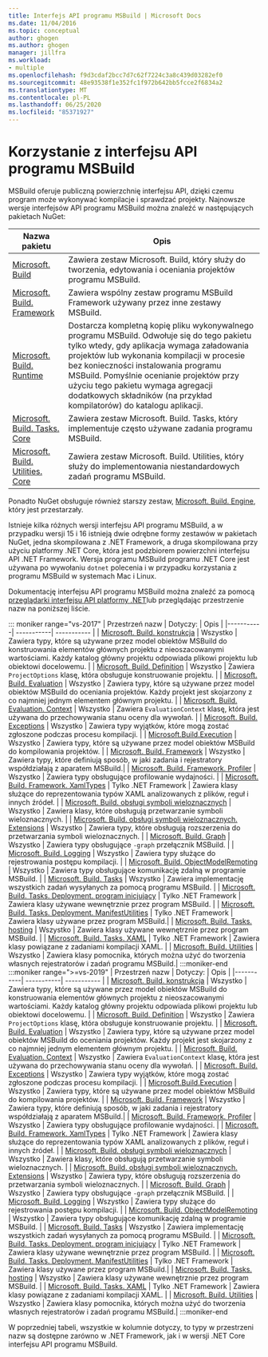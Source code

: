 ```yaml
---
title: Interfejs API programu MSBuild | Microsoft Docs
ms.date: 11/04/2016
ms.topic: conceptual
author: ghogen
ms.author: ghogen
manager: jillfra
ms.workload:
- multiple
ms.openlocfilehash: f9d3cdaf2bcc7d7c62f7224c3a8c439d03282ef0
ms.sourcegitcommit: 48e93538f1e352fc1f972b642bb5fcce2f6834a2
ms.translationtype: MT
ms.contentlocale: pl-PL
ms.lasthandoff: 06/25/2020
ms.locfileid: "85371927"
---
```

# <a name="use-the-msbuild-api"></a>Korzystanie z interfejsu API programu MSBuild

MSBuild oferuje publiczną powierzchnię interfejsu API, dzięki czemu program może wykonywać kompilacje i sprawdzać projekty. Najnowsze wersje interfejsów API programu MSBuild można znaleźć w następujących pakietach NuGet:

| Nazwa pakietu | Opis |
| ------------ | ----------- |
| [Microsoft. Build](https://www.nuget.org/packages/Microsoft.Build) | Zawiera zestaw Microsoft. Build, który służy do tworzenia, edytowania i oceniania projektów programu MSBuild.|
| [Microsoft. Build. Framework](https://www.nuget.org/packages/Microsoft.Build.Framework)| Zawiera wspólny zestaw programu MSBuild Framework używany przez inne zestawy MSBuild. |
| [Microsoft. Build. Runtime](https://www.nuget.org/packages/Microsoft.Build.Runtime) | Dostarcza kompletną kopię pliku wykonywalnego programu MSBuild. Odwołuje się do tego pakietu tylko wtedy, gdy aplikacja wymaga załadowania projektów lub wykonania kompilacji w procesie bez konieczności instalowania programu MSBuild. Pomyślnie ocenianie projektów przy użyciu tego pakietu wymaga agregacji dodatkowych składników (na przykład kompilatorów) do katalogu aplikacji. |
| [Microsoft. Build. Tasks. Core](https://www.nuget.org/packages/Microsoft.Build.Tasks.Core) | Zawiera zestaw Microsoft. Build. Tasks, który implementuje często używane zadania programu MSBuild. |
| [Microsoft. Build. Utilities. Core](https://www.nuget.org/packages/Microsoft.Build.Utilities.Core) | Zawiera zestaw Microsoft. Build. Utilities, który służy do implementowania niestandardowych zadań programu MSBuild. |

Ponadto NuGet obsługuje również starszy zestaw, [Microsoft. Build. Engine](https://www.nuget.org/packages/Microsoft.Build.Engine), który jest przestarzały.

Istnieje kilka różnych wersji interfejsu API programu MSBuild, a w przypadku wersji 15 i 16 istnieją dwie odrębne formy zestawów w pakietach NuGet, jedna skompilowana z .NET Framework, a druga skompilowana przy użyciu platformy .NET Core, która jest podzbiorem powierzchni interfejsu API .NET Framework.  Wersja programu MSBuild programu .NET Core jest używana po wywołaniu `dotnet` polecenia i w przypadku korzystania z programu MSBuild w systemach Mac i Linux.

Dokumentację interfejsu API programu MSBuild można znaleźć za pomocą [przeglądarki interfejsu API platformy .NET](/dotnet/api)lub przeglądając przestrzenie nazw na poniższej liście.

::: moniker range="vs-2017"
| Przestrzeń nazw | Dotyczy: | Opis |
|-----------| -----------| ----------- |
| [Microsoft. Build. konstrukcja](/dotnet/api/Microsoft.Build.Construction?view=msbuild-15) | Wszystko |  Zawiera typy, które są używane przez model obiektów MSBuild do konstruowania elementów głównych projektu z nieoszacowanymi wartościami. Każdy katalog główny projektu odpowiada plikowi projektu lub obiektowi docelowemu. |
| [Microsoft. Build. Definition](/dotnet/api/Microsoft.Build.Definition?view=msbuild-15) | Wszystko | Zawiera `ProjectOptions` klasę, która obsługuje konstruowanie projektu. |
| [Microsoft. Build. Evaluation](/dotnet/api/Microsoft.Build.Evaluation?view=msbuild-15) | Wszystko | Zawiera typy, które są używane przez model obiektów MSBuild do oceniania projektów. Każdy projekt jest skojarzony z co najmniej jednym elementem głównym projektu. |
| [Microsoft. Build. Evaluation. Context](/dotnet/api/Microsoft.Build.Evaluation.Context?view=msbuild-15) | Wszystko | Zawiera `EvaluationContext` klasę, która jest używana do przechowywania stanu oceny dla wywołań. |
| [Microsoft. Build. Exceptions](/dotnet/api/Microsoft.Build.Exceptions?view=msbuild-15) | Wszystko | Zawiera typy wyjątków, które mogą zostać zgłoszone podczas procesu kompilacji. |
| [Microsoft.Build.Execution](/dotnet/api/Microsoft.Build.Execution?view=msbuild-15) | Wszystko | Zawiera typy, które są używane przez model obiektów MSBuild do kompilowania projektów. |
| [Microsoft. Build. Framework](/dotnet/api/Microsoft.Build.Framework?view=msbuild-15) | Wszystko | Zawiera typy, które definiują sposób, w jaki zadania i rejestratory współdziałają z aparatem MSBuild.|
| [Microsoft. Build. Framework. Profiler](/dotnet/api/Microsoft.Build.Framework.Profiler?view=msbuild-15) | Wszystko | Zawiera typy obsługujące profilowanie wydajności. |
| [Microsoft. Build. Framework. XamlTypes](/dotnet/api/Microsoft.Build.Framework.XamlTypes?view=msbuild-15) | Tylko .NET Framework | Zawiera klasy służące do reprezentowania typów XAML analizowanych z plików, reguł i innych źródeł. |
| [Microsoft. Build. obsługi symboli wieloznacznych](/dotnet/api/Microsoft.Build.Globbing?view=msbuild-15) | Wszystko | Zawiera klasy, które obsługują przetwarzanie symboli wieloznacznych. |
| [Microsoft. Build. obsługi symboli wieloznacznych. Extensions](/dotnet/api/Microsoft.Build.Globbing.Extensions?view=msbuild-15) | Wszystko | Zawiera typy, które obsługują rozszerzenia do przetwarzania symboli wieloznacznych. |
| [Microsoft. Build. Graph](/dotnet/api/Microsoft.Build.Graph?view=msbuild-15) | Wszystko | Zawiera typy obsługujące `-graph` przełącznik MSBuild. |
| [Microsoft. Build. Logging](/dotnet/api/Microsoft.Build.Logging?view=msbuild-15) | Wszystko | Zawiera typy służące do rejestrowania postępu kompilacji. |
| [Microsoft. Build. ObjectModelRemoting](/dotnet/api/Microsoft.Build.ObjectModelRemoting?view=msbuild-15) | Wszystko | Zawiera typy obsługujące komunikację zdalną w programie MSBuild. |
| [Microsoft. Build. Tasks](/dotnet/api/Microsoft.Build.Tasks?view=msbuild-15) | Wszystko | Zawiera implementację wszystkich zadań wysyłanych za pomocą programu MSBuild. |
| [Microsoft. Build. Tasks. Deployment. program inicjujący](/dotnet/api/Microsoft.Build.Tasks.Deployment.Bootstrapper?view=msbuild-15) | Tylko .NET Framework | Zawiera klasy używane wewnętrznie przez program MSBuild. |
| [Microsoft. Build. Tasks. Deployment. ManifestUtilities](/dotnet/api/Microsoft.Build.Tasks.Deployment.ManifestUtilities?view=msbuild-15) | Tylko .NET Framework | Zawiera klasy używane przez program MSBuild.|
| [Microsoft. Build. Tasks. hosting](/dotnet/api/Microsoft.Build.Tasks.Hosting?view=msbuild-15) | Wszystko | Zawiera klasy używane wewnętrznie przez program MSBuild. |
| [Microsoft. Build. Tasks. XAML](/dotnet/api/Microsoft.Build.Tasks.Xaml?view=msbuild-15) | Tylko .NET Framework | Zawiera klasy powiązane z zadaniami kompilacji XAML. |
| [Microsoft. Build. Utilities](/dotnet/api/Microsoft.Build.Utilities?view=msbuild-15) | Wszystko | Zawiera klasy pomocnika, których można użyć do tworzenia własnych rejestratorów i zadań programu MSBuild.|
:::moniker-end
:::moniker range=">=vs-2019"
| Przestrzeń nazw | Dotyczy: | Opis |
|-----------| -----------| ----------- |
| [Microsoft. Build. konstrukcja](/dotnet/api/Microsoft.Build.Construction?view=msbuild-16) | Wszystko |  Zawiera typy, które są używane przez model obiektów MSBuild do konstruowania elementów głównych projektu z nieoszacowanymi wartościami. Każdy katalog główny projektu odpowiada plikowi projektu lub obiektowi docelowemu. |
| [Microsoft. Build. Definition](/dotnet/api/Microsoft.Build.Definition?view=msbuild-16) | Wszystko | Zawiera `ProjectOptions` klasę, która obsługuje konstruowanie projektu. |
| [Microsoft. Build. Evaluation](/dotnet/api/Microsoft.Build.Evaluation?view=msbuild-16) | Wszystko | Zawiera typy, które są używane przez model obiektów MSBuild do oceniania projektów. Każdy projekt jest skojarzony z co najmniej jednym elementem głównym projektu. |
| [Microsoft. Build. Evaluation. Context](/dotnet/api/Microsoft.Build.Evaluation.Context?view=msbuild-16) | Wszystko | Zawiera `EvaluationContext` klasę, która jest używana do przechowywania stanu oceny dla wywołań. |
| [Microsoft. Build. Exceptions](/dotnet/api/Microsoft.Build.Exceptions?view=msbuild-16) | Wszystko | Zawiera typy wyjątków, które mogą zostać zgłoszone podczas procesu kompilacji. |
| [Microsoft.Build.Execution](/dotnet/api/Microsoft.Build.Execution?view=msbuild-16) | Wszystko | Zawiera typy, które są używane przez model obiektów MSBuild do kompilowania projektów. |
| [Microsoft. Build. Framework](/dotnet/api/Microsoft.Build.Framework?view=msbuild-16) | Wszystko | Zawiera typy, które definiują sposób, w jaki zadania i rejestratory współdziałają z aparatem MSBuild.|
| [Microsoft. Build. Framework. Profiler](/dotnet/api/Microsoft.Build.Framework.Profiler?view=msbuild-16) | Wszystko | Zawiera typy obsługujące profilowanie wydajności. |
| [Microsoft. Build. Framework. XamlTypes](/dotnet/api/Microsoft.Build.Framework.XamlTypes?view=msbuild-16) | Tylko .NET Framework | Zawiera klasy służące do reprezentowania typów XAML analizowanych z plików, reguł i innych źródeł. |
| [Microsoft. Build. obsługi symboli wieloznacznych](/dotnet/api/Microsoft.Build.Globbing?view=msbuild-16) | Wszystko | Zawiera klasy, które obsługują przetwarzanie symboli wieloznacznych. |
| [Microsoft. Build. obsługi symboli wieloznacznych. Extensions](/dotnet/api/Microsoft.Build.Globbing.Extensions?view=msbuild-16) | Wszystko | Zawiera typy, które obsługują rozszerzenia do przetwarzania symboli wieloznacznych. |
| [Microsoft. Build. Graph](/dotnet/api/Microsoft.Build.Graph?view=msbuild-16) | Wszystko | Zawiera typy obsługujące `-graph` przełącznik MSBuild. |
| [Microsoft. Build. Logging](/dotnet/api/Microsoft.Build.Logging?view=msbuild-16) | Wszystko | Zawiera typy służące do rejestrowania postępu kompilacji. |
| [Microsoft. Build. ObjectModelRemoting](/dotnet/api/Microsoft.Build.ObjectModelRemoting?view=msbuild-16) | Wszystko | Zawiera typy obsługujące komunikację zdalną w programie MSBuild. |
| [Microsoft. Build. Tasks](/dotnet/api/Microsoft.Build.Tasks?view=msbuild-16) | Wszystko | Zawiera implementację wszystkich zadań wysyłanych za pomocą programu MSBuild. |
| [Microsoft. Build. Tasks. Deployment. program inicjujący](/dotnet/api/Microsoft.Build.Tasks.Deployment.Bootstrapper?view=msbuild-16) | Tylko .NET Framework | Zawiera klasy używane wewnętrznie przez program MSBuild. |
| [Microsoft. Build. Tasks. Deployment. ManifestUtilities](/dotnet/api/Microsoft.Build.Tasks.Deployment.ManifestUtilities?view=msbuild-16) | Tylko .NET Framework | Zawiera klasy używane przez program MSBuild.|
| [Microsoft. Build. Tasks. hosting](/dotnet/api/Microsoft.Build.Tasks.Hosting?view=msbuild-16) | Wszystko | Zawiera klasy używane wewnętrznie przez program MSBuild. |
| [Microsoft. Build. Tasks. XAML](/dotnet/api/Microsoft.Build.Tasks.Xaml?view=msbuild-16) | Tylko .NET Framework | Zawiera klasy powiązane z zadaniami kompilacji XAML. |
| [Microsoft. Build. Utilities](/dotnet/api/Microsoft.Build.Utilities?view=msbuild-16) | Wszystko | Zawiera klasy pomocnika, których można użyć do tworzenia własnych rejestratorów i zadań programu MSBuild.|
:::moniker-end

W poprzedniej tabeli, wszystkie w kolumnie dotyczy, to typy w przestrzeni nazw są dostępne zarówno w .NET Framework, jak i w wersji .NET Core interfejsu API programu MSBuild.
